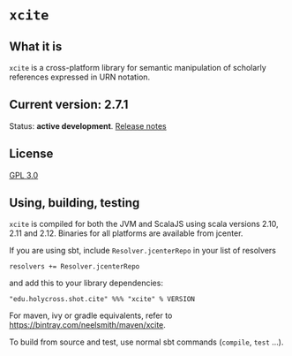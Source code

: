 # `xcite`

## What it is

`xcite` is a cross-platform library for semantic manipulation of scholarly references expressed in URN notation.

## Current version: 2.7.1

Status:  **active development**. [Release notes](releases.md)


## License

[GPL 3.0](http://www.opensource.org/licenses/gpl-3.0.html)

## Using, building, testing

`xcite` is compiled for both the JVM and ScalaJS using scala versions 2.10, 2.11 and 2.12.  Binaries for all platforms are available from jcenter.

If you are using sbt, include `Resolver.jcenterRepo` in your list of resolvers

    resolvers += Resolver.jcenterRepo

and add this to your library dependencies:

    "edu.holycross.shot.cite" %%% "xcite" % VERSION


For maven, ivy or gradle equivalents, refer to <https://bintray.com/neelsmith/maven/xcite>.

To build from source and test, use normal sbt commands (`compile`, `test` ...).
